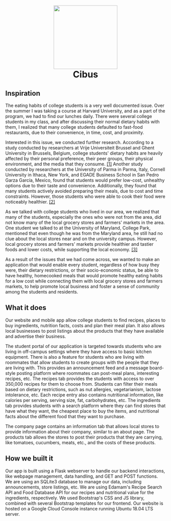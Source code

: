 <h1 align="center">
 <img src="https://github.com/susw12/teenhacksli/blob/master/Logo.png" width="200">
 <br>
 Cibus
 <br>
</h1>

## Inspiration
The eating habits of college students is a very well documented issue. Over the summer I was taking a course at Harvard University, and as a part of the program, we had to find our lunches daily. There were several college students in my class, and after discussing their normal dietary habits with them, I realized that many college students defaulted to fast-food restaurants, due to their convenience, in time, cost, and proximity. 

Interested in this issue, we conducted further research. According to a study conducted by researchers at Vrije Universiteit Brussel and Ghent University in Brussels, Belgium, college students' dietary habits are heavily affected by their personal preference, their peer groups, their physical environment, and the media that they consume. [\[1\]](https://www.ncbi.nlm.nih.gov/pmc/articles/PMC3905922/) Another study conducted by researchers at the University of Parma in Parma, Italy, Cornell University in Ithaca, New York, and EGADE Business School in San Pedro Garza García, Mexico, found that students would prefer low-cost, unhealthy options due to their taste and convenience. Additionally, they found that many students actively avoided preparing their meals, due to cost and time constraints. However, those students who were able to cook their food were noticeably healthier. [\[2\]](https://www.ncbi.nlm.nih.gov/pmc/articles/PMC6315356/) 

As we talked with college students who lived in our area, we realized that many of the students, especially the ones who were not from the area, did not know many of the local grocery stores and farmers' markets in the area. One student we talked to at the University of Maryland, College Park, mentioned that even though he was from the Maryland area, he still had no clue about the local stores near and on the university campus. However, local grocery stores and farmers' markets provide healthier and tastier foods and lower costs, while supporting the local economy. [\[3\]](https://www.besthealthmag.ca/best-eats/healthy-eating/20-benefits-of-shopping-at-a-farmers-market-vs-the-supermarket/) 

As a result of the issues that we had come across, we wanted to make an application that would enable every student, regardless of how busy they were, their dietary restrictions, or their socio-economic status, be able to have healthy, homecooked meals that would promote healthy eating habits for a low cost while connecting them with local grocery stores and farmers markets, to help promote local business and foster a sense of community among the students and residents.

## What it does
Our website and mobile app allow college students to find recipes, places to buy ingredients, nutrition facts, costs and plan their meal plan. It also allows local businesses to post listings about the products that they have available and advertise their business.

The student portal of our application is targeted towards students who are living in off-campus settings where they have access to basic kitchen equipment. There is also a feature for students who are living with roommates that allow students to create groups with the people that they are living with. This provides an announcement feed and a message board-style posting platform where roommates can post-meal plans, interesting recipes, etc. The recipes tab provides the students with access to over 350,000 recipes for them to choose from. Students can filter their meals based on dietary restrictions, such as nut allergies, vegetarianism, lactose intolerance, etc. Each recipe entry also contains nutritional information, like calories per serving, serving size, fat, carbohydrates, etc. The ingredients tab provides students with a search platform where they can find stores that have what they want, the cheapest place to buy the items, and nutritional facts about the different food that they want to purchase.

The company page contains an information tab that allows local stores to provide information about their company, similar to an about page. The products tab allows the stores to post their products that they are carrying, like tomatoes, cucumbers, meats, etc., and the costs of these products.

## How we built it
Our app is built using a Flask webserver to handle our backend interactions, like webpage management, data handling, and GET and POST functions. We are using an SQLite3 database to manage our data, including announcements, store listings, etc. We are using Edamam's Recipe Search API and Food Database API for our recipes and nutritional value for the ingredients, respectively. We used Bootstrap's CSS and JS library, combined with several Bootstrap templates for our frontend. Our website is hosted on a Google Cloud Console instance running Ubuntu 18.04 LTS server.
